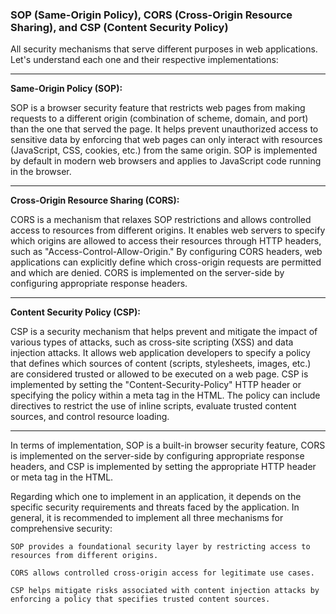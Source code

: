 ### SOP (Same-Origin Policy), CORS (Cross-Origin Resource Sharing), and CSP (Content Security Policy)

All security mechanisms that serve different purposes in web applications. Let's understand each one and their respective implementations:

---

**Same-Origin Policy (SOP):**
        
SOP is a browser security feature that restricts web pages from making requests to a different origin (combination of scheme, domain, and port) than the one that served the page.
It helps prevent unauthorized access to sensitive data by enforcing that web pages can only interact with resources (JavaScript, CSS, cookies, etc.) from the same origin.
SOP is implemented by default in modern web browsers and applies to JavaScript code running in the browser.

---

**Cross-Origin Resource Sharing (CORS):**

CORS is a mechanism that relaxes SOP restrictions and allows controlled access to resources from different origins.
It enables web servers to specify which origins are allowed to access their resources through HTTP headers, such as "Access-Control-Allow-Origin."
By configuring CORS headers, web applications can explicitly define which cross-origin requests are permitted and which are denied.
CORS is implemented on the server-side by configuring appropriate response headers.

---

**Content Security Policy (CSP):**

CSP is a security mechanism that helps prevent and mitigate the impact of various types of attacks, such as cross-site scripting (XSS) and data injection attacks.
It allows web application developers to specify a policy that defines which sources of content (scripts, stylesheets, images, etc.) are considered trusted or allowed to be executed on a web page.
CSP is implemented by setting the "Content-Security-Policy" HTTP header or specifying the policy within a meta tag in the HTML.
The policy can include directives to restrict the use of inline scripts, evaluate trusted content sources, and control resource loading.

---

In terms of implementation, SOP is a built-in browser security feature, CORS is implemented on the server-side by configuring appropriate response headers, and CSP is implemented by setting the appropriate HTTP header or meta tag in the HTML.

Regarding which one to implement in an application, it depends on the specific security requirements and threats faced by the application. In general, it is recommended to implement all three mechanisms for comprehensive security:

    SOP provides a foundational security layer by restricting access to resources from different origins.
    
    CORS allows controlled cross-origin access for legitimate use cases.
    
    CSP helps mitigate risks associated with content injection attacks by enforcing a policy that specifies trusted content sources.
